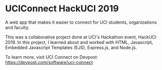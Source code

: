 # UCIConnect HackUCI 2019

A web app that makes it easier to connect for UCI students, organizations and faculty. 

This was a collaborative project done at UCI's Hackathon event, HackUCI 2019.
In this project, I learned about and worked with HTML, Javascript, Embedded Javascript Templates (EJS), Express.js, and Node.js.

To learn more, visit UCI Connect on Devpost:
https://devpost.com/software/uci-connect
